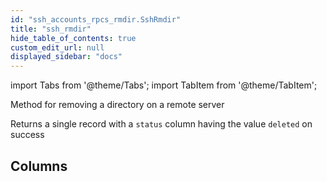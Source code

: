 ```yaml
---
id: "ssh_accounts_rpcs_rmdir.SshRmdir"
title: "ssh_rmdir"
hide_table_of_contents: true
custom_edit_url: null
displayed_sidebar: "docs"
---
```


import Tabs from '@theme/Tabs';
import TabItem from '@theme/TabItem';

Method for removing a directory on a remote server

Returns a single record with a `status` column having the value `deleted` on success

## Columns
